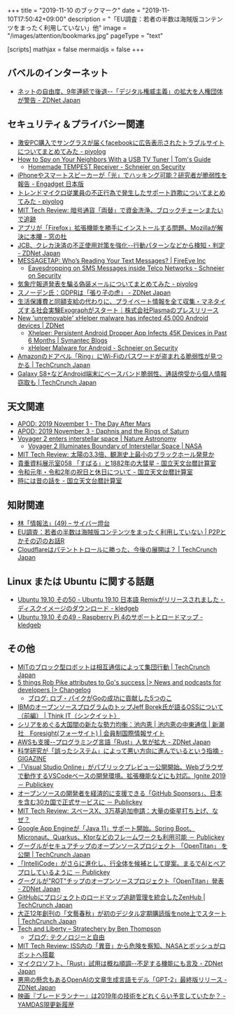 +++
title = "2019-11-10 のブックマーク"
date =  "2019-11-10T17:50:42+09:00"
description = "「EU調査：若者の半数は海賊版コンテンツをまったく利用していない」他"
image = "/images/attention/bookmarks.jpg"
pageType = "text"

[scripts]
  mathjax = false
  mermaidjs = false
+++

## バベルのインターネット

- [ネットの自由度、9年連続で後退--「デジタル権威主義」の拡大を人権団体が警告 - ZDNet Japan](https://japan.zdnet.com/article/35144971/)

## セキュリティ＆プライバシー関連

- [激安PC購入でサングラスが届くfacebookに広告表示されたトラブルサイトについてまとめてみた - piyolog](https://piyolog.hatenadiary.jp/entry/2019/11/04/073439)
- [How to Spy on Your Neighbors With a USB TV Tuner | Tom's Guide](https://www.tomsguide.com/us/usb-tv-tuner-software-defined-radio-sdr-radio-spying-privacy,review-1836.html)
    - [Homemade TEMPEST Receiver - Schneier on Security](https://www.schneier.com/blog/archives/2019/11/homemade_tempes.html)
- [iPhoneやスマートスピーカーが「光」でハッキング可能？研究者が脆弱性を報告 - Engadget 日本版](https://japanese.engadget.com/2019/11/04/iphone/)
- [トレンドマイクロ従業員の不正行為で発生したサポート詐欺についてまとめてみた - piyolog](https://piyolog.hatenadiary.jp/entry/2019/11/06/064518)
- [MIT Tech Review: 暗号通貨「両替」で資金洗浄、ブロックチェーンまたいで追跡](https://www.technologyreview.jp/s/159554/some-crypto-criminals-think-jumping-across-blockchains-covers-their-tracks-big-mistake/)
- [アプリが「Firefox」拡張機能を勝手にインストールする問題、Mozillaが解決に本腰 - 窓の杜](https://forest.watch.impress.co.jp/docs/news/1217011.html)
- [JCB、クレカ決済の不正使用対策を強化--行動パターンなどから検知・判定 - ZDNet Japan](https://japan.zdnet.com/article/35144924/)
- [MESSAGETAP: Who’s Reading Your Text Messages? | FireEye Inc](https://www.fireeye.com/blog/threat-research/2019/10/messagetap-who-is-reading-your-text-messages.html)
    - [Eavesdropping on SMS Messages inside Telco Networks - Schneier on Security](https://www.schneier.com/blog/archives/2019/11/eavesdropping_o_8.html)
- [気象庁報道発表を騙る偽装メールについてまとめてみた - piyolog](https://piyolog.hatenadiary.jp/entry/2019/11/07/064446)
- [スノーデン氏：GDPRは「張り子の虎」 - ZDNet Japan](https://japan.zdnet.com/article/35145053/)
- [生活保護費と同額支給の代わりに、プライベート情報を全て収集・マネタイズする社会実験Exographがスタート｜株式会社Plasmaのプレスリリース](https://prtimes.jp/main/html/rd/p/000000002.000051036.html)
- [New 'unremovable' xHelper malware has infected 45,000 Android devices | ZDNet](https://www.zdnet.com/article/new-unremovable-xhelper-malware-has-infected-45000-android-devices/)
    - [Xhelper: Persistent Android Dropper App Infects 45K Devices in Past 6 Months | Symantec Blogs](https://www.symantec.com/blogs/threat-intelligence/xhelper-android-malware)
    - [xHelper Malware for Android - Schneier on Security](https://www.schneier.com/blog/archives/2019/11/xhelper_malware.html)
- [Amazonのドアベル「Ring」にWi-Fiのパスワードが盗まれる脆弱性が見つかる  |  TechCrunch Japan](https://jp.techcrunch.com/2019/11/08/2019-11-07-amazon-ring-doorbells-wifi-hackers/)
- [Galaxy S8+などAndroid端末にベースバンド脆弱性、通話傍受から個人情報窃取も  |  TechCrunch Japan](https://jp.techcrunch.com/2019/11/09/2019-11-08-android-baseband-flaws/)

## 天文関連

- [APOD: 2019 November 1 - The Day After Mars](https://apod.nasa.gov/apod/ap191101.html)
- [APOD: 2019 November 3 - Daphnis and the Rings of Saturn](https://apod.nasa.gov/apod/ap191103.html)
- [Voyager 2 enters interstellar space | Nature Astronomy](https://www.nature.com/articles/s41550-019-0942-5?error=cookies_not_supported&code=b0be15da-809f-42b8-9efe-5751856a4ff5)
    - [Voyager 2 Illuminates Boundary of Interstellar Space | NASA](https://www.nasa.gov/feature/jpl/voyager-2-illuminates-boundary-of-interstellar-space/)
- [MIT Tech Review: 太陽の3.3倍、観測史上最小のブラックホール発見か](https://www.technologyreview.jp/nl/scientists-have-spotted-a-tiny-black-hole-that-may-be-just-12-miles-across/)
- [貴重資料展示室058 「すばる」と1882年の大彗星 - 国立天文台暦計算室](https://eco.mtk.nao.ac.jp/koyomi/exhibition/058/)
- [令和元年・令和2年の祝日と休日について - 国立天文台暦計算室](https://eco.mtk.nao.ac.jp/koyomi/topics/html/topics2020_2.html)
- [時には昔の話を - 国立天文台暦計算室](https://eco.mtk.nao.ac.jp/koyomi/topics/html/topics2020_1.html)

## 知財関連

- [林「情報法」(49) – サイバー燈台](http://www.cyber-literacy.com/cll/2616)
- [EU調査：若者の半数は海賊版コンテンツをまったく利用していない | P2Pとかその辺のお話R](https://p2ptk.org/copyright/2837)
- [Cloudflareはパテントトロールに勝った、今後の展開は？  |  TechCrunch Japan](https://jp.techcrunch.com/2019/11/09/2019-11-05-cloudflare-beat-a-patent-troll-what-now/)

## Linux または Ubuntu に関する話題

- [Ubuntu 19.10 その50 - Ubuntu 19.10 日本語 Remixがリリースされました・ディスクイメージのダウンロード - kledgeb](https://kledgeb.blogspot.com/2019/11/ubuntu-1910-50-ubuntu-1910-remix.html)
- [Ubuntu 19.10 その49 - Raspberry Pi 4のサポートとロードマップ - kledgeb](https://kledgeb.blogspot.com/2019/11/ubuntu-1910-49-raspberry-pi-4.html)

## その他

- [MITのブロック型ロボットは相互通信によって集団行動  |  TechCrunch Japan](https://jp.techcrunch.com/2019/11/02/2019-11-01-mits-self-propelled-block-robots-can-now-manage-basic-swarm-coordination/)
- [5 things Rob Pike attributes to Go's success |> News and podcasts for developers |> Changelog](https://changelog.com/posts/5-things-rob-pike-attributes-to-gos-success)
    - [ブログ: ロブ・パイクがGoの成功に貢献した5つのこ](https://okuranagaimo.blogspot.com/2019/11/go5.html)
- [IBMのオープンソースプログラムのトップJeff Borek氏が語るOSSについて（前編） | Think IT（シンクイット）](https://thinkit.co.jp/article/16934)
- [シリアをめぐる大国間の新たな勢力均衡：池内恵 | 池内恵の中東通信 | 新潮社　Foresight(フォーサイト) | 会員制国際情報サイト](https://www.fsight.jp/articles/-/46090)
- [AWSも支援--プログラミング言語「Rust」人気が拡大 - ZDNet Japan](https://japan.zdnet.com/article/35144661/)
- [科学研究が「誤ったシステム」によって悪い方向に進んでいるという指摘 - GIGAZINE](https://gigazine.net/news/20191031-incentivizing-bad-science/)
- [「Visual Studio Online」がパブリックプレビュー公開開始。Webブラウザで動作するVSCodeベースの開発環境。拡張機能などにも対応。Ignite 2019 － Publickey](https://www.publickey1.jp/blog/19/visual_studio_onlinewebvscodeignite_2019.html)
- [オープンソースの開発者を経済的に支援できる「GitHub Sponsors」、日本を含む30カ国で正式サービスに － Publickey](https://www.publickey1.jp/blog/19/github_sponsors30.html)
- [MIT Tech Review: スペースX、3万基追加申請：大量の衛星打ち上げ、なぜ？](https://www.technologyreview.jp/s/168147/spacex-just-filed-a-request-to-run-30000-more-starlink-satellites-in-orbit/)
- [Google App Engineが「Java 11」サポート開始。Spring Boot、Micronaut、Quarkus、Ktorなどのフレームワークも利用可能 － Publickey](https://www.publickey1.jp/blog/19/google_app_enginejava_11spring_bootmicronautquarkusktor.html)
- [グーグルがセキュアチップのオープンソースプロジェクト 「OpenTitan」 を公開  |  TechCrunch Japan](https://jp.techcrunch.com/2019/11/06/2019-11-06-google-opentitan-secure-chip/)
- [「IntelliCode」がさらに進化し、行全体を候補として提案。まるでAIとペアプロしているように － Publickey](https://www.publickey1.jp/blog/19/intellicodeai.html)
- [グーグルが"ROT"チップのオープンソースプロジェクト「OpenTitan」発表 - ZDNet Japan](https://japan.zdnet.com/article/35144976/)
- [GitHubにプロジェクトのロードマップ追跡管理を統合したZenHub  |  TechCrunch Japan](https://jp.techcrunch.com/2019/11/07/2019-11-05-zenhub-adds-roadmapping-to-its-github-project-management-tool/)
- [大正12年創刊の「文藝春秋」が初のデジタル定期購読版をnote上でスタート  |  TechCrunch Japan](https://jp.techcrunch.com/2019/11/07/bunshun-digital/)
- [Tech and Liberty – Stratechery by Ben Thompson](https://stratechery.com/2019/tech-and-liberty/)
    - [ブログ: テクノロジーと自由](https://okuranagaimo.blogspot.com/2019/11/blog-post_8.html)
- [MIT Tech Review: ISS内の「異音」から危険を察知、NASAとボッシュがロボットへ搭載](https://www.technologyreview.jp/s/170294/nasa-will-use-a-robot-to-listen-out-for-danger-on-the-iss/)
- [マイクロソフト、「Rust」試用は概ね順調--不足する機能にも言及 - ZDNet Japan](https://japan.zdnet.com/article/35145098/)
- [悪用の懸念もあるOpenAIの文章生成言語モデル「GPT-2」最終版リリース - ZDNet Japan](https://japan.zdnet.com/article/35145106/)
- [映画『ブレードランナー』は2019年の技術をどれくらい予言していたか？ - YAMDAS現更新履歴](https://yamdas.hatenablog.com/entry/20191104/blade-runner)
